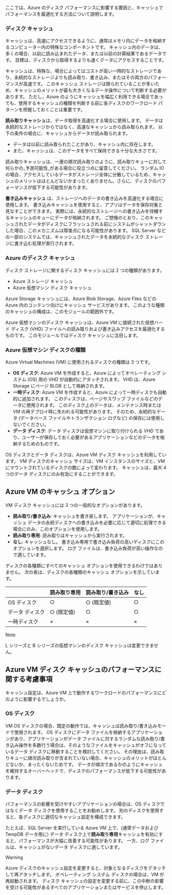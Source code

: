 ここでは、Azure のディスク パフォーマンスに影響する要因と、キャッシュでパフォーマンスを最適化する方法について説明します。 

### <a name="disk-caching"></a>ディスク キャッシュ

キャッシュは、高速にアクセスできるように、通常はメモリ内にデータを格納するコンピューター内の特殊なコンポーネントです。 キャッシュ内のデータは、多くの場合、以前に読み込まれたデータ、または以前の計算結果であるデータです。 目標は、ディスクから取得するよりも速くデータにアクセスすることです。

キャッシュは、特殊な、場合によってはコストが高い一時的なストレージであり、永続的なストレージよりも読み取り、書き込み、またはその両方のパフォーマンスが高速です。 このキャッシュ ストレージは限られていることが多いため、キャッシュのメリットが最も大きくなるデータ操作について判断する必要があります。 ただし、Azure のようにキャッシュを幅広く利用できる場合であっても、使用するキャッシュの種類を判断する前に各ディスクのワークロード パターンを把握しておくことは重要です。

**読み取りキャッシュ**は、データ取得を高速化する場合に使用します。 データは永続的なストレージからではなく、高速なキャッシュから読み取られます。 以下の条件の場合に、キャッシュからデータが読み取られます。

- データは以前に読み取られたことがあり、キャッシュ内に存在します。
- また、キャッシュは、このデータをすべて保持できる十分な大きさです。

読み取りキャッシュは、一連の順次読み取りのように、読み取りキューに対して何らかの_予測可能性_がある場合に役立つ点に留意してください。 ランダム IO の場合、アクセスしているデータがストレージ全体に分散しているため、キャッシュのメリットはほとんどないかまったくありません。さらに、ディスクのパフォーマンスが低下する可能性があります。

**書き込みキャッシュ** は、ストレージへのデータの書き込みを高速化する場合に使用します。 書き込みキャッシュを使用すると、アプリはデータを保存対象と見なすことができます。 実際には、永続的なストレージへの書き込みを待機するキャッシュのキューにデータが格納されます。 ご想像のとおり、このキャッシュされたデータがディスクにフラッシュされる前にシステムがシャットダウンした場合、このメカニズムは障害点になる可能性があります。 SQL Server などの一部のシステムでは、キャッシュされたデータを永続的なディスク ストレージに書き込む処理が実行されます。  

### <a name="azure-disk-caching"></a>Azure のディスク キャッシュ

ディスク ストレージに関するディスク キャッシュには 2 つの種類があります。

- Azure ストレージ キャッシュ
- Azure 仮想マシン ディスク キャッシュ

Azure Storage キャッシュには、Azure Blob Storage、Azure Files などの Azure 内のコンテンツ向けにキャッシュ サービスがあります。 このような種類のキャッシュの構成は、このモジュールの範囲外です。

Azure 仮想マシンのディスク キャッシュは、Azure VM に接続された仮想ハード ディスク (VHD) ファイルへの読み取りおよび書き込みアクセスを最適化するものです。 このモジュールではディスク キャッシュに注目します。

### <a name="azure-virtual-machine-disk-types"></a>Azure 仮想マシン ディスクの種類

Azure Virtual Machines (VM) に使用されるディスクの種類は 3 つです。

- **OS ディスク**: Azure VM を作成すると、Azure によってオペレーティング システム (OS) 用の VHD が自動的にアタッチされます。 VHD は、Azure Storage にページ BLOB として格納されます。
- **一時ディスク**: Azure VM を作成すると、Azure によって一時ディスクも自動的に追加されます。 このディスクは、ページやスワップ ファイルなどのデータに使用されます。 このディスク上のデータは、メンテナンス時または VM の再デプロイ時に失われる可能性があります。 そのため、永続的なデータ (データベース ファイルやトランザクション ログなど) の保存には使用しないでください。
- **データ ディスク**: データ ディスクは仮想マシンに取り付けられる VHD であり、ユーザーが保存しておく必要があるアプリケーションなどのデータを格納するためのものです。

OS ディスクとデータ ディスクは、Azure VM ディスク キャッシュを利用しています。 VM ディスクのキャッシュ サイズは、VM インスタンスのサイズと、VM にマウントされているディスクの数によって変わります。 キャッシュは、最大 4 つのデータ ディスクにのみ有効にすることができます。

## <a name="cache-options-for-azure-vms"></a>Azure VM のキャッシュ オプション

VM ディスク キャッシュには 3 つの一般的なオプションがあります。

- **読み取り/書き込み**: キャッシュを書き戻します。  アプリケーションが、キャッシュ データの永続ディスクへの書き込みを必要に応じて適切に処理できる場合にのみ、このオプションを使用します。
- **読み取り専用**: 読み取りはキャッシュから実行されます。
- **なし**: キャッシュなし。 書き込み専用で書き込み負荷の高いディスクにこのオプションを選択します。 ログ ファイルは、書き込み負荷が高い操作なので適しています。

ディスクの各種類にすべてのキャッシュ オプションを使用できるわけではありません。 次の表は、ディスクの各種類のキャッシュ オプションを示しています。

| |**読み取り専用**  |**読み取り/書き込み**  |**なし**  |
|---------|---------|---------|---------|
|OS ディスク     |   ○      |   ○ (既定値)     |   ○      |
|データ ディスク     |   ○ (既定値)      |  ○       |  ○       |
|一時ディスク     |  ×       |   ×      |   ×      |

> [!NOTE]
> L シリーズと B シリーズの仮想マシンのディスク キャッシュは変更できません。

## <a name="performance-considerations-for-azure-vm-disk-caching"></a>Azure VM ディスク キャッシュのパフォーマンスに関する考慮事項

キャッシュ設定は、Azure VM 上で動作するワークロードのパフォーマンスにどのように影響するでしょうか。

### <a name="os-disk"></a>OS ディスク

VM OS ディスクの場合、既定の動作では、キャッシュは読み取り/書き込みモードで使用されます。 OS ディスクにデータ ファイルを格納するアプリケーションがあり、アプリケーションがデータ ファイルに対するランダムな読み取り/書き込み操作を多数行う場合は、そのようなファイルをキャッシュがオフになっているデータ ディスクに移動することを検討してください。 その理由は、読み取りキューに順次読み取りが含まれていない場合、キャッシュのメリットがほとんどないか、まったくないためです。 データが順次であるかのようにキャッシュを維持するオーバーヘッドで、ディスクのパフォーマンスが低下する可能性があります。

### <a name="data-disks"></a>データ ディスク

パフォーマンスの影響を受けやすいアプリケーションの場合は、OS ディスクではなくデータ ディスクを使用することをお勧めします。 別のディスクを使用すると、各ディスクに適切なキャッシュ設定を構成できます。

たとえば、SQL Server を実行している Azure VM 上で、(通常データおよび TempDB データ用に) データ ディスク上で**読み取り専用**キャッシュを有効にすると、パフォーマンスが大幅に改善する可能性があります。 一方、ログ ファイルは、キャッシュがないデータ ディスクに適しています。

> [!WARNING]
> Azure ディスクのキャッシュ設定を変更すると、対象となるディスクをデタッチして再アタッチします。 オペレーティング システム ディスクの場合は、VM が再起動されます。 ディスク キャッシュの設定を変更する前に、この中断の影響を受ける可能性があるすべてのアプリケーションまたはサービスを停止します。
>
>